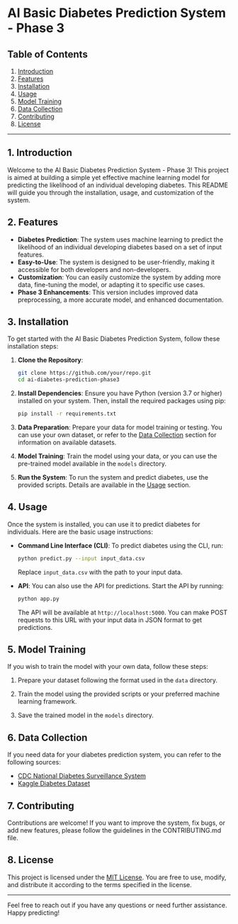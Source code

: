 # AI Basic Diabetes Prediction System - Phase 3

## Table of Contents
1. [Introduction](#introduction)
2. [Features](#features)
3. [Installation](#installation)
4. [Usage](#usage)
5. [Model Training](#model-training)
6. [Data Collection](#data-collection)
7. [Contributing](#contributing)
8. [License](#license)

---

## 1. Introduction

Welcome to the AI Basic Diabetes Prediction System - Phase 3! This project is aimed at building a simple yet effective machine learning model for predicting the likelihood of an individual developing diabetes. This README will guide you through the installation, usage, and customization of the system.

## 2. Features

- **Diabetes Prediction**: The system uses machine learning to predict the likelihood of an individual developing diabetes based on a set of input features.
- **Easy-to-Use**: The system is designed to be user-friendly, making it accessible for both developers and non-developers.
- **Customization**: You can easily customize the system by adding more data, fine-tuning the model, or adapting it to specific use cases.
- **Phase 3 Enhancements**: This version includes improved data preprocessing, a more accurate model, and enhanced documentation.

## 3. Installation

To get started with the AI Basic Diabetes Prediction System, follow these installation steps:

1. **Clone the Repository**:
   ```bash
   git clone https://github.com/your/repo.git
   cd ai-diabetes-prediction-phase3
   ```

2. **Install Dependencies**:
   Ensure you have Python (version 3.7 or higher) installed on your system. Then, install the required packages using pip:
   ```bash
   pip install -r requirements.txt
   ```

3. **Data Preparation**:
   Prepare your data for model training or testing. You can use your own dataset, or refer to the [Data Collection](#data-collection) section for information on available datasets.

4. **Model Training**:
   Train the model using your data, or you can use the pre-trained model available in the `models` directory.

5. **Run the System**:
   To run the system and predict diabetes, use the provided scripts. Details are available in the [Usage](#usage) section.

## 4. Usage

Once the system is installed, you can use it to predict diabetes for individuals. Here are the basic usage instructions:

- **Command Line Interface (CLI)**:
  To predict diabetes using the CLI, run:
  ```bash
  python predict.py --input input_data.csv
  ```
  Replace `input_data.csv` with the path to your input data.

- **API**:
  You can also use the API for predictions. Start the API by running:
  ```bash
  python app.py
  ```
  The API will be available at `http://localhost:5000`. You can make POST requests to this URL with your input data in JSON format to get predictions.

## 5. Model Training

If you wish to train the model with your own data, follow these steps:

1. Prepare your dataset following the format used in the `data` directory.

2. Train the model using the provided scripts or your preferred machine learning framework.

3. Save the trained model in the `models` directory.

## 6. Data Collection

If you need data for your diabetes prediction system, you can refer to the following sources:

- [CDC National Diabetes Surveillance System](https://www.cdc.gov/diabetes/data/index.html)
- [Kaggle Diabetes Dataset](https://www.kaggle.com/uciml/pima-indians-diabetes-database)

## 7. Contributing

Contributions are welcome! If you want to improve the system, fix bugs, or add new features, please follow the guidelines in the CONTRIBUTING.md file.

## 8. License

This project is licensed under the [MIT License](LICENSE). You are free to use, modify, and distribute it according to the terms specified in the license.

---

Feel free to reach out if you have any questions or need further assistance. Happy predicting!

